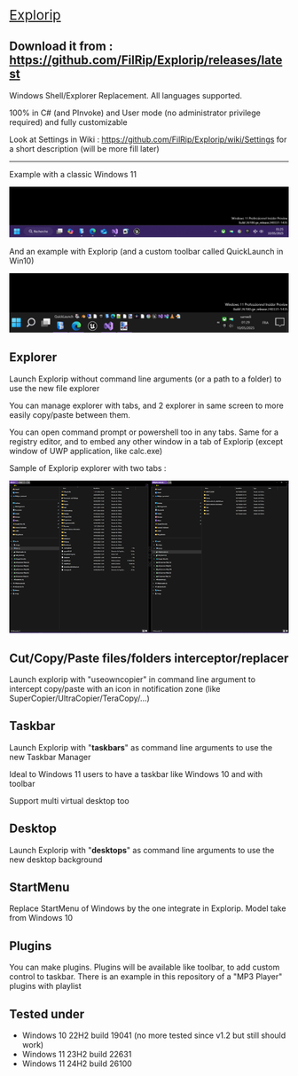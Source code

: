 <big><big><big><a href="https://github.com/FilRip/Explorip/">Explorip</a></big></big></big>

Download it from : <a href="https://github.com/FilRip/Explorip/releases/latest">https://github.com/FilRip/Explorip/releases/latest</a>
---------------------------------------------------------------------

Windows Shell/Explorer Replacement. All languages supported.

100% in C# (and PInvoke) and User mode (no administrator privilege required) and fully customizable

Look at Settings in Wiki : <a href="https://github.com/FilRip/Explorip/wiki/Settings">https://github.com/FilRip/Explorip/wiki/Settings</a> for a short description (will be more fill later)

------------
Example with a classic Windows 11

<img src="Win11Taskbar.png">

And an example with Explorip (and a custom toolbar called QuickLaunch in Win10)

<img src="Win11Explorip.png">



Explorer
--------
Launch Explorip without command line arguments (or a path to a folder) to use the new file explorer

You can manage explorer with tabs, and 2 explorer in same screen to more easily copy/paste between them.

You can open command prompt or powershell too in any tabs. Same for a registry editor, and to embed any other window in a tab of Explorip (except window of UWP application, like calc.exe)

Sample of Explorip explorer with two tabs :

<img src="ExplorerDemo.png">



Cut/Copy/Paste files/folders interceptor/replacer
-------------------------------------------------
Launch explorip with "useowncopier" in command line argument to intercept copy/paste with an icon in notification zone (like SuperCopier/UltraCopier/TeraCopy/...)



Taskbar
-------
Launch Explorip with "<b>taskbars</b>" as command line arguments to use the new Taskbar Manager

Ideal to Windows 11 users to have a taskbar like Windows 10 and with toolbar

Support multi virtual desktop too



Desktop
-------
Launch Explorip with "<b>desktops</b>" as command line arguments to use the new desktop background



StartMenu
---------
Replace StartMenu of Windows by the one integrate in Explorip. Model take from Windows 10



Plugins
-------
You can make plugins. Plugins will be available like toolbar, to add custom control to taskbar. There is an example in this repository of a "MP3 Player" plugins with playlist



Tested under
------------
- Windows 10 22H2 build 19041 (no more tested since v1.2 but still should work)
- Windows 11 23H2 build 22631
- Windows 11 24H2 build 26100
